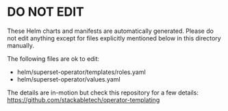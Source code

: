 # DO NOT EDIT

These Helm charts and manifests are automatically generated.
Please do not edit anything except for files explicitly mentioned below in this
directory manually.

The following files are ok to edit:

- helm/superset-operator/templates/roles.yaml
- helm/superset-operator/values.yaml

The details are in-motion but check this repository for a few details:
<https://github.com/stackabletech/operator-templating>
